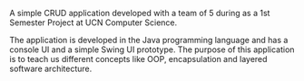 A simple CRUD application developed with a team of 5 during as a 1st Semester Project at UCN Computer Science.

The application is developed in the Java programming language and has a console UI and a simple Swing UI prototype. The purpose of this application is to teach us different concepts like OOP, encapsulation and layered software architecture. 
